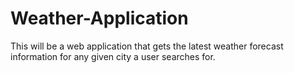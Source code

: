 # Weather-Application
This will be a web application that gets the latest weather forecast information for any given city a user searches for. 

